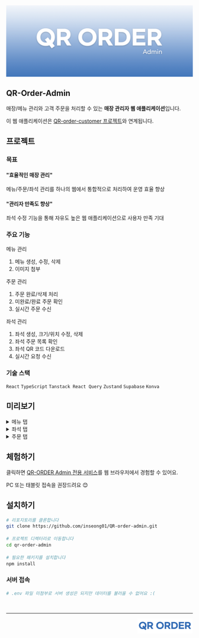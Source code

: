 ![qr-order-admin-img](./docs/src/img/qr-order-admin.png)

## QR-Order-Admin
매장/메뉴 관리와 고객 주문을 처리할 수 있는 **매장 관리자 웹 애플리케이션**입니다.

이 웹 애플리케이션은 [QR-order-customer 프로젝트](https://github.com/inseong01/QR-order-customer)와 연계됩니다.

## 프로젝트
### 목표
#### "효율적인 매장 관리"  
메뉴/주문/좌석 관리를 하나의 웹에서 통합적으로 처리하여 운영 효율 향상

#### "관리자 만족도 향상"    
좌석 수정 기능을 통해 자유도 높은 웹 애플리케이션으로 사용자 만족 기대

### 주요 기능 
메뉴 관리
  1. 메뉴 생성, 수정, 삭제
  2. 이미지 첨부    

주문 관리
  1. 주문 완료/삭제 처리
  2. 미완료/완료 주문 확인
  3. 실시간 주문 수신

좌석 관리
  1. 좌석 생성, 크기/위치 수정, 삭제
  2. 좌석 주문 목록 확인
  3. 좌석 QR 코드 다운로드
  4. 실시간 요청 수신

### 기술 스택
`React` `TypeScript` `Tanstack React Query` `Zustand` `Supabase` `Konva`

## 미리보기
<details>
<summary>메뉴 탭</summary>

--- 
**카테고리 생성**

![](./docs/src/gif/menu/menu-1-create%20category-1.gif)

**지정된 카테고리에서 메뉴 생성 (+사진첨부)**

![](./docs/src/gif/menu/menu-2-create%20menu-1.gif)

**메뉴 삭제**

![](./docs/src/gif/menu/menu-3-update%20delete-1.gif)

**전체메뉴에서 메뉴 생성**

![](./docs/src/gif/menu/menu-4-create%20menu-1.gif)

**카테고리 이름 변경**

![](./docs/src/gif/menu/menu-5-update%20category-1.gif)

**카테고리 삭제**

![](./docs/src/gif/menu/menu-6-delete%20category-1.gif)

[올라가기](#미리보기)

</details>

<details>
<summary>좌석 탭</summary>

---
**좌석 정보 확인 (+QR 다운로드)**

![](./docs/src/gif/table/table-7-click%20table-1.gif)

**좌석 요청 수신**

![](./docs/src/gif/table/request/table-1-request%20reception-1.gif)

**좌석 요청 읽음**

![](./docs/src/gif/table/request/table-2-request%20read-1.gif)

**좌석 요청 숨김**

![](./docs/src/gif/table/request/table-3-request%20toggle-1.gif)

**좌석 생성**

![](./docs/src/gif/table/edit/table-4-create%20table-2.gif)

**좌석 수정**

![](./docs/src/gif/table/edit/table-5-update%20table-2.gif)

**좌석 삭제**

![](./docs/src/gif/table/edit/table-6-delete%20table-2.gif)

[올라가기](#미리보기)

</details>

<details>
<summary>주문 탭</summary>

---
**주문 수신**

![](./docs/src/gif/order/order-1-reception-1.gif)

**주문 완료 처리**

![](./docs/src/gif/order/order-2-complete-1.gif)

**주문 삭제 처리**

![](./docs/src/gif/order/order-3-delete%20order-1.gif)

[올라가기](#미리보기)

</details>


## 체험하기

클릭하면 [QR-ORDER Admin 전용 서비스](https://qr-code-admin-inseong01-inseongs-projects-ab5eeeed.vercel.app/)를 웹 브라우저에서 경험할 수 있어요.   

PC 또는 태블릿 접속을 권장드려요 😊

## 설치하기
```bash
# 리포지토리를 클론합니다
git clone https://github.com/inseong01/QR-order-admin.git

# 프로젝트 디렉터리로 이동합니다
cd qr-order-admin

# 필요한 패키지를 설치합니다
npm install
```

### 서버 접속
```bash
# .env 파일 미첨부로 서버 생성은 되지만 데이터를 불러올 수 없어요 :(
```

<br />

---

<img src="./docs/src/img/qr-order-logo.png" width="150px" align="right" />